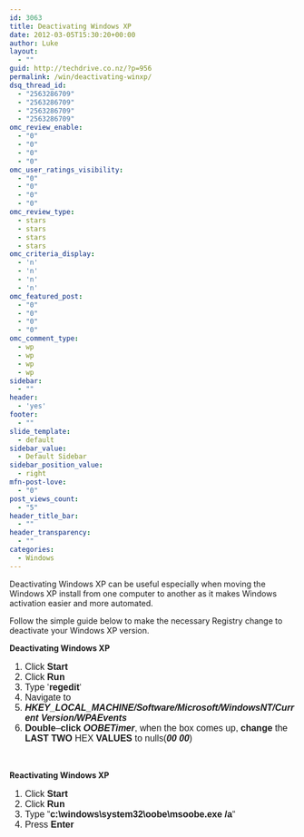 ```yaml
---
id: 3063
title: Deactivating Windows XP
date: 2012-03-05T15:30:20+00:00
author: Luke
layout:
  - ""
guid: http://techdrive.co.nz/?p=956
permalink: /win/deactivating-winxp/
dsq_thread_id:
  - "2563286709"
  - "2563286709"
  - "2563286709"
  - "2563286709"
omc_review_enable:
  - "0"
  - "0"
  - "0"
  - "0"
omc_user_ratings_visibility:
  - "0"
  - "0"
  - "0"
  - "0"
omc_review_type:
  - stars
  - stars
  - stars
  - stars
omc_criteria_display:
  - 'n'
  - 'n'
  - 'n'
  - 'n'
omc_featured_post:
  - "0"
  - "0"
  - "0"
  - "0"
omc_comment_type:
  - wp
  - wp
  - wp
  - wp
sidebar:
  - ""
header:
  - 'yes'
footer:
  - ""
slide_template:
  - default
sidebar_value:
  - Default Sidebar
sidebar_position_value:
  - right
mfn-post-love:
  - "0"
post_views_count:
  - "5"
header_title_bar:
  - ""
header_transparency:
  - ""
categories:
  - Windows
---
```

Deactivating Windows XP can be useful especially when moving the Windows XP install from one computer to another as it makes Windows activation easier and more automated.

Follow the simple guide below to make the necessary Registry change to deactivate your Windows XP version.

**Deactivating Windows XP**

<ol style="font-family: sans-serif; font-size: medium; font-style: normal; line-height: normal;">
  <li>
    Click <strong>Start</strong>
  </li>
  <li>
    Click <strong>Run</strong>
  </li>
  <li>
    Type &#8216;<strong>regedit</strong>&#8216;
  </li>
  <li>
    Navigate to
  </li>
  <li>
    <strong><em>HKEY_LOCAL_MACHINE/Software/Microsoft/WindowsNT/Current Version/WPAEvents</em></strong>
  </li>
  <li>
    <strong>Double</strong>&#8211;<strong>click <em>OOBETimer</em></strong>, when the box comes up, <strong>change</strong> the <strong>LAST</strong> <strong>TWO</strong> HEX <strong>VALUES</strong> to nulls(<strong><em>00 00</em></strong>)
  </li>
</ol>

&nbsp;

**Reactivating Windows XP**

<ol style="font-family: sans-serif; font-size: medium; font-style: normal; line-height: normal;">
  <li>
    Click <strong>Start</strong>
  </li>
  <li>
    Click <strong>Run</strong>
  </li>
  <li>
    Type &#8220;<strong>c:\windows\system32\oobe\msoobe.exe /a</strong>&#8220;
  </li>
  <li>
    Press <strong>Enter</strong>
  </li>
</ol>